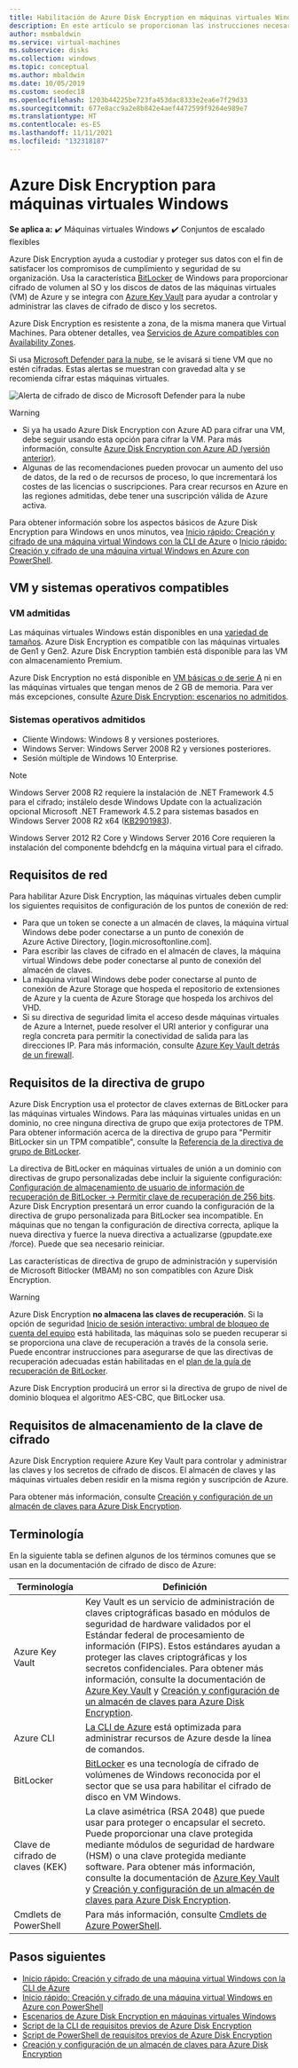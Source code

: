 ```yaml
---
title: Habilitación de Azure Disk Encryption en máquinas virtuales Windows
description: En este artículo se proporcionan las instrucciones necesarias para habilitar Microsoft Azure Disk Encryption en las máquinas virtuales Windows.
author: msmbaldwin
ms.service: virtual-machines
ms.subservice: disks
ms.collection: windows
ms.topic: conceptual
ms.author: mbaldwin
ms.date: 10/05/2019
ms.custom: seodec18
ms.openlocfilehash: 1203b44225be723fa453dac8333e2ea6e7f29d33
ms.sourcegitcommit: 677e8acc9a2e8b842e4aef4472599f9264e989e7
ms.translationtype: HT
ms.contentlocale: es-ES
ms.lasthandoff: 11/11/2021
ms.locfileid: "132318187"
---
```

# <a name="azure-disk-encryption-for-windows-vms"></a>Azure Disk Encryption para máquinas virtuales Windows

**Se aplica a:** :heavy_check_mark: Máquinas virtuales Windows :heavy_check_mark: Conjuntos de escalado flexibles 

Azure Disk Encryption ayuda a custodiar y proteger sus datos con el fin de satisfacer los compromisos de cumplimiento y seguridad de su organización. Usa la característica [BitLocker](https://en.wikipedia.org/wiki/BitLocker) de Windows para proporcionar cifrado de volumen al SO y los discos de datos de las máquinas virtuales (VM) de Azure y se integra con [Azure Key Vault](../../key-vault/index.yml) para ayudar a controlar y administrar las claves de cifrado de disco y los secretos.

Azure Disk Encryption es resistente a zona, de la misma manera que Virtual Machines. Para obtener detalles, vea [Servicios de Azure compatibles con Availability Zones](../../availability-zones/az-region.md).

Si usa [Microsoft Defender para la nube](../../security-center/index.yml), se le avisará si tiene VM que no estén cifradas. Estas alertas se muestran con gravedad alta y se recomienda cifrar estas máquinas virtuales.

![Alerta de cifrado de disco de Microsoft Defender para la nube](../media/disk-encryption/security-center-disk-encryption-fig1.png)

> [!WARNING]
> - Si ya ha usado Azure Disk Encryption con Azure AD para cifrar una VM, debe seguir usando esta opción para cifrar la VM. Para más información, consulte [Azure Disk Encryption con Azure AD (versión anterior)](disk-encryption-overview-aad.md). 
> - Algunas de las recomendaciones pueden provocar un aumento del uso de datos, de la red o de recursos de proceso, lo que incrementará los costes de las licencias o suscripciones. Para crear recursos en Azure en las regiones admitidas, debe tener una suscripción válida de Azure activa.

Para obtener información sobre los aspectos básicos de Azure Disk Encryption para Windows en unos minutos, vea [Inicio rápido: Creación y cifrado de una máquina virtual Windows con la CLI de Azure](disk-encryption-cli-quickstart.md) o [Inicio rápido: Creación y cifrado de una máquina virtual Windows en Azure con PowerShell](disk-encryption-powershell-quickstart.md).

## <a name="supported-vms-and-operating-systems"></a>VM y sistemas operativos compatibles

### <a name="supported-vms"></a>VM admitidas

Las máquinas virtuales Windows están disponibles en una [variedad de tamaños](../sizes-general.md). Azure Disk Encryption es compatible con las máquinas virtuales de Gen1 y Gen2. Azure Disk Encryption también está disponible para las VM con almacenamiento Premium.

Azure Disk Encryption no está disponible en [VM básicas o de serie A](https://azure.microsoft.com/pricing/details/virtual-machines/series/) ni en las máquinas virtuales que tengan menos de 2 GB de memoria.  Para ver más excepciones, consulte [Azure Disk Encryption: escenarios no admitidos](disk-encryption-windows.md#unsupported-scenarios).

### <a name="supported-operating-systems"></a>Sistemas operativos admitidos

- Cliente Windows: Windows 8 y versiones posteriores.
- Windows Server: Windows Server 2008 R2 y versiones posteriores.
- Sesión múltiple de Windows 10 Enterprise.  
 
> [!NOTE]
> Windows Server 2008 R2 requiere la instalación de .NET Framework 4.5 para el cifrado; instálelo desde Windows Update con la actualización opcional Microsoft .NET Framework 4.5.2 para sistemas basados en Windows Server 2008 R2 x64 ([KB2901983](https://www.catalog.update.microsoft.com/Search.aspx?q=KB2901983)).  
>  
> Windows Server 2012 R2 Core y Windows Server 2016 Core requieren la instalación del componente bdehdcfg en la máquina virtual para el cifrado.


## <a name="networking-requirements"></a>Requisitos de red
Para habilitar Azure Disk Encryption, las máquinas virtuales deben cumplir los siguientes requisitos de configuración de los puntos de conexión de red:
  - Para que un token se conecte a un almacén de claves, la máquina virtual Windows debe poder conectarse a un punto de conexión de Azure Active Directory, \[login.microsoftonline.com\].
  - Para escribir las claves de cifrado en el almacén de claves, la máquina virtual Windows debe poder conectarse al punto de conexión del almacén de claves.
  - La máquina virtual Windows debe poder conectarse al punto de conexión de Azure Storage que hospeda el repositorio de extensiones de Azure y la cuenta de Azure Storage que hospeda los archivos del VHD.
  -  Si su directiva de seguridad limita el acceso desde máquinas virtuales de Azure a Internet, puede resolver el URI anterior y configurar una regla concreta para permitir la conectividad de salida para las direcciones IP. Para más información, consulte [Azure Key Vault detrás de un firewall](../../key-vault/general/access-behind-firewall.md).    

## <a name="group-policy-requirements"></a>Requisitos de la directiva de grupo

Azure Disk Encryption usa el protector de claves externas de BitLocker para las máquinas virtuales Windows. Para las máquinas virtuales unidas en un dominio, no cree ninguna directiva de grupo que exija protectores de TPM. Para obtener información acerca de la directiva de grupo para "Permitir BitLocker sin un TPM compatible", consulte la [Referencia de la directiva de grupo de BitLocker](/windows/security/information-protection/bitlocker/bitlocker-group-policy-settings#bkmk-unlockpol1).

La directiva de BitLocker en máquinas virtuales de unión a un dominio con directivas de grupo personalizadas debe incluir la siguiente configuración: [Configuración de almacenamiento de usuario de información de recuperación de BitLocker -> Permitir clave de recuperación de 256 bits](/windows/security/information-protection/bitlocker/bitlocker-group-policy-settings). Azure Disk Encryption presentará un error cuando la configuración de la directiva de grupo personalizada para BitLocker sea incompatible. En máquinas que no tengan la configuración de directiva correcta, aplique la nueva directiva y fuerce la nueva directiva a actualizarse (gpupdate.exe /force).  Puede que sea necesario reiniciar.

Las características de directiva de grupo de administración y supervisión de Microsoft Bitlocker (MBAM) no son compatibles con Azure Disk Encryption.

> [!WARNING]
> Azure Disk Encryption **no almacena las claves de recuperación**. Si la opción de seguridad [Inicio de sesión interactivo: umbral de bloqueo de cuenta del equipo](/windows/security/threat-protection/security-policy-settings/interactive-logon-machine-account-lockout-threshold) está habilitada, las máquinas solo se pueden recuperar si se proporciona una clave de recuperación a través de la consola serie. Puede encontrar instrucciones para asegurarse de que las directivas de recuperación adecuadas están habilitadas en el [plan de la guía de recuperación de BitLocker](/windows/security/information-protection/bitlocker/bitlocker-recovery-guide-plan).

Azure Disk Encryption producirá un error si la directiva de grupo de nivel de dominio bloquea el algoritmo AES-CBC, que BitLocker usa.

## <a name="encryption-key-storage-requirements"></a>Requisitos de almacenamiento de la clave de cifrado  

Azure Disk Encryption requiere Azure Key Vault para controlar y administrar las claves y los secretos de cifrado de discos. El almacén de claves y las máquinas virtuales deben residir en la misma región y suscripción de Azure.

Para obtener más información, consulte [Creación y configuración de un almacén de claves para Azure Disk Encryption](disk-encryption-key-vault.md).

## <a name="terminology"></a>Terminología
En la siguiente tabla se definen algunos de los términos comunes que se usan en la documentación de cifrado de disco de Azure:

| Terminología | Definición |
| --- | --- |
| Azure Key Vault | Key Vault es un servicio de administración de claves criptográficas basado en módulos de seguridad de hardware validados por el Estándar federal de procesamiento de información (FIPS). Estos estándares ayudan a proteger las claves criptográficas y los secretos confidenciales. Para obtener más información, consulte la documentación de [Azure Key Vault](https://azure.microsoft.com/services/key-vault/) y [Creación y configuración de un almacén de claves para Azure Disk Encryption](disk-encryption-key-vault.md). |
| Azure CLI | [La CLI de Azure](/cli/azure/install-azure-cli) está optimizada para administrar recursos de Azure desde la línea de comandos.|
| BitLocker |[BitLocker](/previous-versions/windows/it-pro/windows-server-2012-R2-and-2012/hh831713(v=ws.11)) es una tecnología de cifrado de volúmenes de Windows reconocida por el sector que se usa para habilitar el cifrado de disco en VM Windows. |
| Clave de cifrado de claves (KEK) | La clave asimétrica (RSA 2048) que puede usar para proteger o encapsular el secreto. Puede proporcionar una clave protegida mediante módulos de seguridad de hardware (HSM) o una clave protegida mediante software. Para obtener más información, consulte la documentación de [Azure Key Vault](https://azure.microsoft.com/services/key-vault/) y [Creación y configuración de un almacén de claves para Azure Disk Encryption](disk-encryption-key-vault.md). |
| Cmdlets de PowerShell | Para más información, consulte [Cmdlets de Azure PowerShell](/powershell/azure/). |

## <a name="next-steps"></a>Pasos siguientes

- [Inicio rápido: Creación y cifrado de una máquina virtual Windows con la CLI de Azure](disk-encryption-cli-quickstart.md)
- [Inicio rápido: Creación y cifrado de una máquina virtual Windows en Azure con PowerShell](disk-encryption-powershell-quickstart.md)
- [Escenarios de Azure Disk Encryption en máquinas virtuales Windows](disk-encryption-windows.md)
- [Script de la CLI de requisitos previos de Azure Disk Encryption](https://github.com/ejarvi/ade-cli-getting-started) 
- [Script de PowerShell de requisitos previos de Azure Disk Encryption](https://github.com/Azure/azure-powershell/tree/master/src/Compute/Compute/Extension/AzureDiskEncryption/Scripts)
- [Creación y configuración de un almacén de claves para Azure Disk Encryption](disk-encryption-key-vault.md)
